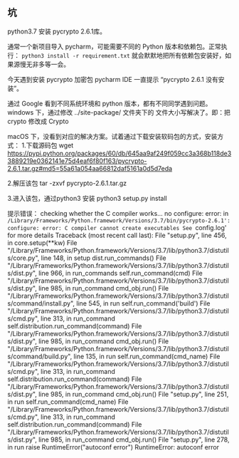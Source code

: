 ## 坑
python3.7 安装 pycrypto 2.6.1库。

通常一个新项目导入 pycharm，可能需要不同的 Python 版本和依赖包。正常执行：
`python3 install -r requirement.txt` 
就会默默地把所有依赖包安装好，如果源慢无非多等一会。

今天遇到安装 pycrypto 加密包 pycharm IDE 一直提示 “pycrypto 2.6.1 没有安装”。

通过 Google 看到不同系统环境和 python 版本，都有不同同学遇到问题。
windows 下，通过修改 ../site-package/ 文件夹下的 文件大小写解决了。即：把 crypto 修改成 Crypto

macOS 下，没看到对应的解决方案。试着通过下载安装软码包的方式，安装方式：
1.下载源码包
wget https://pypi.python.org/packages/60/db/645aa9af249f059cc3a368b118de33889219e0362141e75d4eaf6f80f163/pycrypto-2.6.1.tar.gz#md5=55a61a054aa66812daf5161a0d5d7eda

2.解压该包
tar -zxvf pycrypto-2.6.1.tar.gz

3.进入该包，通过python3 安装
python3 setup.py install

提示错误：
checking whether the C compiler works... no
configure: error: in `/Library/Frameworks/Python.framework/Versions/3.7/bin/pycrypto-2.6.1':
configure: error: C compiler cannot create executables
See `config.log' for more details
Traceback (most recent call last):
  File "setup.py", line 456, in <module>
    core.setup(**kw)
  File "/Library/Frameworks/Python.framework/Versions/3.7/lib/python3.7/distutils/core.py", line 148, in setup
    dist.run_commands()
  File "/Library/Frameworks/Python.framework/Versions/3.7/lib/python3.7/distutils/dist.py", line 966, in run_commands
    self.run_command(cmd)
  File "/Library/Frameworks/Python.framework/Versions/3.7/lib/python3.7/distutils/dist.py", line 985, in run_command
    cmd_obj.run()
  File "/Library/Frameworks/Python.framework/Versions/3.7/lib/python3.7/distutils/command/install.py", line 545, in run
    self.run_command('build')
  File "/Library/Frameworks/Python.framework/Versions/3.7/lib/python3.7/distutils/cmd.py", line 313, in run_command
    self.distribution.run_command(command)
  File "/Library/Frameworks/Python.framework/Versions/3.7/lib/python3.7/distutils/dist.py", line 985, in run_command
    cmd_obj.run()
  File "/Library/Frameworks/Python.framework/Versions/3.7/lib/python3.7/distutils/command/build.py", line 135, in run
    self.run_command(cmd_name)
  File "/Library/Frameworks/Python.framework/Versions/3.7/lib/python3.7/distutils/cmd.py", line 313, in run_command
    self.distribution.run_command(command)
  File "/Library/Frameworks/Python.framework/Versions/3.7/lib/python3.7/distutils/dist.py", line 985, in run_command
    cmd_obj.run()
  File "setup.py", line 251, in run
    self.run_command(cmd_name)
  File "/Library/Frameworks/Python.framework/Versions/3.7/lib/python3.7/distutils/cmd.py", line 313, in run_command
    self.distribution.run_command(command)
  File "/Library/Frameworks/Python.framework/Versions/3.7/lib/python3.7/distutils/dist.py", line 985, in run_command
    cmd_obj.run()
  File "setup.py", line 278, in run
    raise RuntimeError("autoconf error")
RuntimeError: autoconf error




